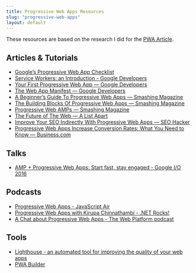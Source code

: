 ```yaml
---
title: Progressive Web Apps Resources
slug: "progressive-web-apps"
layout: default
---
```


<p>These resources are based on the research I did for the <a href="/article/progressive-web-apps/">PWA Article</a>.</p>
<h2>Articles &amp; Tutorials</h2>

* <a href="https://developers.google.com/web/progressive-web-apps/checklist" target="_blank" rel="noopener">Google’s Progressive Web App Checklist</a>
* <a href="https://developers.google.com/web/fundamentals/getting-started/primers/service-workers" target="_blank" rel="noopener">Service Workers: an Introduction - Google Developers</a>
* <a href="https://developers.google.com/web/fundamentals/getting-started/codelabs/your-first-pwapp/" target="_blank" rel="noopener">Your First Progressive Web App — Google Developers</a>
* <a href="https://developers.google.com/web/fundamentals/engage-and-retain/web-app-manifest/" target="_blank" rel="noopener">The Web App Manifest — Google Developers</a>
* <a href="https://www.smashingmagazine.com/2016/08/a-beginners-guide-to-progressive-web-apps/" target="_blank" rel="noopener">A Beginner’s Guide To Progressive Web Apps — Smashing Magazine</a>
* <a href="https://www.smashingmagazine.com/2016/09/the-building-blocks-of-progressive-web-apps/" target="_blank" rel="noopener">The Building Blocks Of Progressive Web Apps — Smashing Magazine</a>
* <a href="https://www.smashingmagazine.com/2016/12/progressive-web-amps/" target="_blank" rel="noopener">Progressive Web AMPs — Smashing Magazine</a>
* <a href="https://alistapart.com/article/the-future-of-the-web" target="_blank" rel="noopener">The Future of The Web — A List Apart</a>
* <a href="https://seo-hacker.com/improve-seo-indirectly-progressive-web-apps/" target="_blank" rel="noopener">Improve Your SEO Indirectly With Progressive Web Apps — SEO Hacker</a>
* <a href="https://www.business.com/articles/mark-pedersen-progressive-web-apps/" target="_blank" rel="noopener">Progressive Web Apps Increase Conversion Rates: What You Need to Know — Business.com</a>

<h2>Talks</h2>

* <a href="https://developers.google.com/web/shows/google-io/2016/amp-progressive-web-apps-start-fast-stay-engaged-google-io-2016" target="_blank" rel="noopener">AMP + Progressive Web Apps: Start fast, stay engaged - Google I/O 2016</a>

<h2>Podcasts</h2>

* <a href="https://javascriptair.com/episodes/2016-05-25/" target="_blank" rel="noopener">Progressive Web Apps - JavaScript Air</a>
* <a href="https://www.stitcher.com/podcast/pwop-podcasts/net-rocks/e/progressive-web-apps-with-kirupa-chinnathambi-48391544" target="_blank" rel="noopener">Progressive Web Apps with Kirupa Chinnathambi - .NET Rocks!</a>
* <a href="https://huffduffer.com/adactio/327758" target="_blank" rel="noopener">A Chat about Progressive Web Apps - The Web Platform podcast</a>

<h2>Tools</h2>


* <a href="https://developers.google.com/web/tools/lighthouse/" target="_blank" rel="noopener">Lighthouse - an automated tool for improving the quality of your web apps</a>
* <a href="https://www.pwabuilder.com/" target="_blank" rel="noopener">PWA Builder</a>
